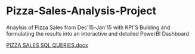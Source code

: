 # Pizza-Sales-Analysis-Project
Anaylsis of Pizza Sales from Dec'15-Jan'15 with KPI'S Building and formulating the results into an interactive and detailed PowerBI Dashboard

[PIZZA SALES SQL QUERIES.docx](https://github.com/harshitah2s4/Pizza-Sales-Analysis-Project/files/12595091/PIZZA.SALES.SQL.QUERIES.docx)
